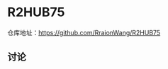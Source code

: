 # R2HUB75

仓库地址：https://github.com/RraionWang/R2HUB75

## 讨论


<script src="https://giscus.app/client.js"
        data-repo="RraionWang/R2HUB75"
        data-repo-id="R_kgDOOvt7ww"
        data-category="Announcements"
        data-category-id="DIC_kwDOOvt7w84CqicP"
        data-mapping="pathname"
        data-strict="0"
        data-reactions-enabled="1"
        data-emit-metadata="0"
        data-input-position="bottom"
        data-theme="preferred_color_scheme"
        data-lang="zh-CN"
        crossorigin="anonymous"
        async>
</script>